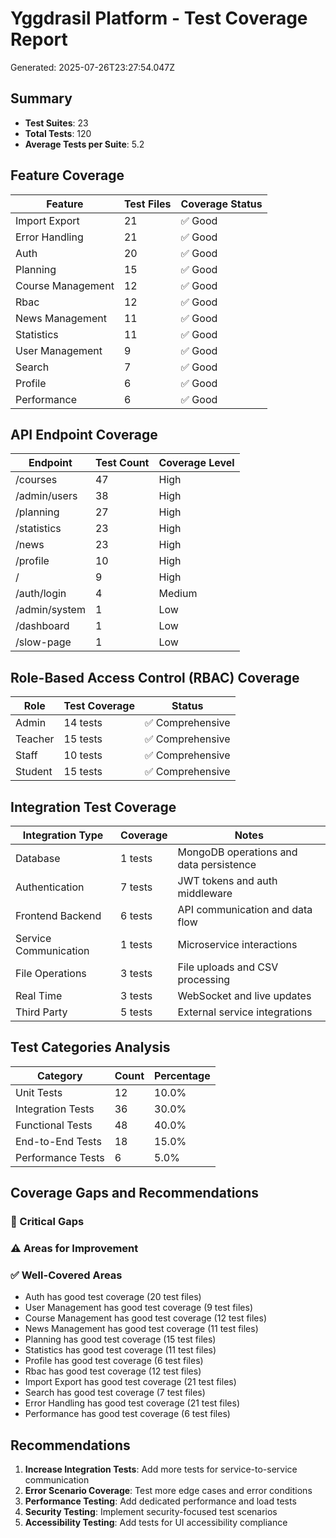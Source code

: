 # Yggdrasil Platform - Test Coverage Report
Generated: 2025-07-26T23:27:54.047Z

## Summary
- **Test Suites**: 23
- **Total Tests**: 120
- **Average Tests per Suite**: 5.2

## Feature Coverage
| Feature | Test Files | Coverage Status |
|---------|------------|-----------------|
| Import Export | 21 | ✅ Good |
| Error Handling | 21 | ✅ Good |
| Auth | 20 | ✅ Good |
| Planning | 15 | ✅ Good |
| Course Management | 12 | ✅ Good |
| Rbac | 12 | ✅ Good |
| News Management | 11 | ✅ Good |
| Statistics | 11 | ✅ Good |
| User Management | 9 | ✅ Good |
| Search | 7 | ✅ Good |
| Profile | 6 | ✅ Good |
| Performance | 6 | ✅ Good |

## API Endpoint Coverage
| Endpoint | Test Count | Coverage Level |
|----------|------------|----------------|
| /courses | 47 | High |
| /admin/users | 38 | High |
| /planning | 27 | High |
| /statistics | 23 | High |
| /news | 23 | High |
| /profile | 10 | High |
| / | 9 | High |
| /auth/login | 4 | Medium |
| /admin/system | 1 | Low |
| /dashboard | 1 | Low |
| /slow-page | 1 | Low |

## Role-Based Access Control (RBAC) Coverage
| Role | Test Coverage | Status |
|------|---------------|--------|
| Admin | 14 tests | ✅ Comprehensive |
| Teacher | 15 tests | ✅ Comprehensive |
| Staff | 10 tests | ✅ Comprehensive |
| Student | 15 tests | ✅ Comprehensive |

## Integration Test Coverage
| Integration Type | Coverage | Notes |
|------------------|----------|-------|
| Database | 1 tests | MongoDB operations and data persistence |
| Authentication | 7 tests | JWT tokens and auth middleware |
| Frontend Backend | 6 tests | API communication and data flow |
| Service Communication | 1 tests | Microservice interactions |
| File Operations | 3 tests | File uploads and CSV processing |
| Real Time | 3 tests | WebSocket and live updates |
| Third Party | 5 tests | External service integrations |

## Test Categories Analysis
| Category | Count | Percentage |
|----------|-------|------------|
| Unit Tests | 12 | 10.0% |
| Integration Tests | 36 | 30.0% |
| Functional Tests | 48 | 40.0% |
| End-to-End Tests | 18 | 15.0% |
| Performance Tests | 6 | 5.0% |

## Coverage Gaps and Recommendations

### 🔴 Critical Gaps

### ⚠️ Areas for Improvement

### ✅ Well-Covered Areas
- Auth has good test coverage (20 test files)
- User Management has good test coverage (9 test files)
- Course Management has good test coverage (12 test files)
- News Management has good test coverage (11 test files)
- Planning has good test coverage (15 test files)
- Statistics has good test coverage (11 test files)
- Profile has good test coverage (6 test files)
- Rbac has good test coverage (12 test files)
- Import Export has good test coverage (21 test files)
- Search has good test coverage (7 test files)
- Error Handling has good test coverage (21 test files)
- Performance has good test coverage (6 test files)

## Recommendations
1. **Increase Integration Tests**: Add more tests for service-to-service communication
2. **Error Scenario Coverage**: Test more edge cases and error conditions
3. **Performance Testing**: Add dedicated performance and load tests
4. **Security Testing**: Implement security-focused test scenarios
5. **Accessibility Testing**: Add tests for UI accessibility compliance
